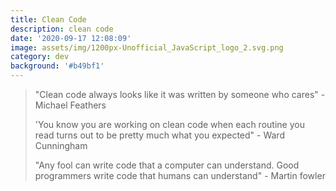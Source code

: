 ```yaml
---
title: Clean Code
description: clean code
date: '2020-09-17 12:08:09'
image: assets/img/1200px-Unofficial_JavaScript_logo_2.svg.png
category: dev
background: '#b49bf1'
---
```

> "Clean code always looks like it was written by someone who cares" - Michael Feathers
>
> 'You know you are working on clean code when each routine you read turns out to be pretty much what you expected" - Ward Cunningham
>
> "Any fool can write code that a computer can understand. Good programmers write code that humans can understand" - Martin fowler
